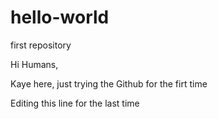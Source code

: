 # hello-world
first repository

Hi Humans,

Kaye here, just trying the Github for the firt time

Editing this line for the last time
